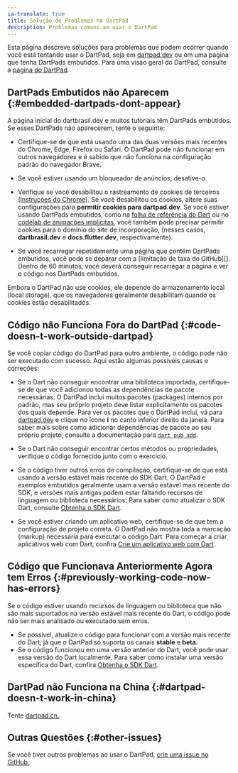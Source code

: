 ```yaml
---
ia-translate: true
title: Solução de Problemas no DartPad
description: Problemas comuns ao usar o DartPad
---
```


Esta página descreve soluções para problemas que podem ocorrer quando você
está tentando usar o DartPad, seja em [dartpad.dev]({{site.dartpad}})
ou em uma página que tenha DartPads embutidos.
Para uma visão geral do DartPad, consulte a
[página do DartPad](/tools/dartpad).


## DartPads Embutidos não Aparecem {:#embedded-dartpads-dont-appear}

A página inicial do dartbrasil.dev e muitos tutoriais têm DartPads embutidos.
Se esses DartPads não aparecerem,
tente o seguinte:

* Certifique-se de que está usando uma das duas versões mais recentes do Chrome,
  Edge, Firefox ou Safari.
  O DartPad pode não funcionar em outros navegadores e é sabido que não funciona
  na configuração padrão do navegador Brave.

* Se você estiver usando um bloqueador de anúncios, desative-o.

* Verifique se você desabilitou o rastreamento de cookies de terceiros
  ([Instruções do Chrome][chrome-cookies]).
  Se você desabilitou os cookies, altere suas configurações para
  **permitir cookies para dartpad.dev**.
  Se você estiver usando DartPads embutidos,
  como na [folha de referência do Dart](/resources/dart-cheatsheet) ou no
  [codelab de animações implícitas]({{site.flutter-docs}}/codelabs/implicit-animations),
  você também pode precisar permitir cookies para o domínio do site de incorporação,
  (nesses casos, **dartbrasil.dev** e **docs.flutter.dev**, respectivamente).

* Se você recarregar repetidamente uma página que contém DartPads embutidos,
  você pode se deparar com a [limitação de taxa do GitHub][].
  Dentro de 60 minutos, você deverá conseguir recarregar a página e
  ver o código nos DartPads embutidos.

Embora o DartPad não use cookies, ele depende do armazenamento local (local storage),
que os navegadores geralmente desabilitam quando os cookies estão desabilitados.


## Código não Funciona Fora do DartPad {:#code-doesn-t-work-outside-dartpad}

Se você copiar código do DartPad para outro ambiente,
o código pode não ser executado com sucesso.
Aqui estão algumas possíveis causas e correções:

* Se o Dart não conseguir encontrar uma biblioteca importada,
  certifique-se de que você adicionou todas as dependências de pacote necessárias.
  O DartPad inclui muitos pacotes (packages) internos por padrão,
  mas seu próprio projeto deve listar explicitamente os pacotes dos quais depende.
  Para ver os pacotes que o DartPad inclui,
  vá para [dartpad.dev]({{site.dartpad}})
  e clique no ícone **i** no canto inferior direito da janela.
  Para saber mais sobre como adicionar dependências de pacote ao seu próprio projeto,
  consulte a documentação para [`dart pub add`](/tools/pub/cmd/pub-add).

* Se o Dart não conseguir encontrar certos métodos ou propriedades,
  verifique o código fornecido junto com o exercício.

* Se o código tiver outros erros de compilação,
  certifique-se de que está usando a versão estável mais recente do SDK Dart.
  O DartPad e exemplos embutidos
  geralmente usam a versão estável mais recente do SDK,
  e versões mais antigas podem estar faltando recursos de linguagem ou biblioteca necessários.
  Para saber como atualizar o SDK Dart,
  consulte [Obtenha o SDK Dart](/get-dart).

* Se você estiver criando um aplicativo web,
  certifique-se de que tem a configuração de projeto correta.
  O DartPad não mostra toda a marcação (markup) necessária para executar o código Dart.
  Para começar a criar aplicativos web com Dart,
  confira [Crie um aplicativo web com Dart](/web/get-started).

## Código que Funcionava Anteriormente Agora tem Erros {:#previously-working-code-now-has-errors}

Se o código estiver usando recursos de linguagem ou biblioteca que não são mais suportados
na versão estável mais recente do Dart,
o código pode não ser mais analisado ou executado sem erros.

* Se possível, atualize o código para funcionar com a versão mais recente do Dart,
  já que o DartPad só suporta os canais **stable** e **beta**.
* Se o código funcionou em uma versão anterior do Dart,
  você pode usar essa versão do Dart localmente.
  Para saber como instalar uma versão específica do Dart,
  confira [Obtenha o SDK Dart](/get-dart).

## DartPad não Funciona na China {:#dartpad-doesn-t-work-in-china}

Tente [dartpad.cn.](https://dartpad.cn)

## Outras Questões {:#other-issues}

Se você tiver outros problemas ao usar o DartPad,
[crie uma issue no GitHub.][new-issue]

[GitHub rate limiting.]: https://docs.github.com/en/rest/overview/resources-in-the-rest-api#rate-limiting
[browser]: /resources/faq#q-what-browsers-do-you-support-as-javascript-compilation-targets
[chrome-cookies]: https://support.google.com/chrome/answer/95647
[new-issue]: {{site.repo.dart.org}}/dart-pad/issues/new